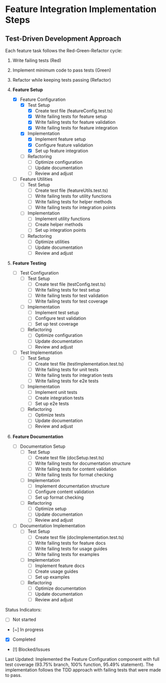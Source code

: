 # Feature Integration Implementation Steps

## Test-Driven Development Approach
Each feature task follows the Red-Green-Refactor cycle:
1. Write failing tests (Red)
2. Implement minimum code to pass tests (Green)
3. Refactor while keeping tests passing (Refactor)

1. **Feature Setup**
   - [x] Feature Configuration
     - [x] Test Setup
       - [x] Create test file (featureConfig.test.ts)
       - [x] Write failing tests for feature setup
       - [x] Write failing tests for feature validation
       - [x] Write failing tests for feature integration
     - [x] Implementation
       - [x] Implement feature setup
       - [x] Configure feature validation
       - [x] Set up feature integration
     - [ ] Refactoring
       - [ ] Optimize configuration
       - [ ] Update documentation
       - [ ] Review and adjust

   - [ ] Feature Utilities
     - [ ] Test Setup
       - [ ] Create test file (featureUtils.test.ts)
       - [ ] Write failing tests for utility functions
       - [ ] Write failing tests for helper methods
       - [ ] Write failing tests for integration points
     - [ ] Implementation
       - [ ] Implement utility functions
       - [ ] Create helper methods
       - [ ] Set up integration points
     - [ ] Refactoring
       - [ ] Optimize utilities
       - [ ] Update documentation
       - [ ] Review and adjust

2. **Feature Testing**
   - [ ] Test Configuration
     - [ ] Test Setup
       - [ ] Create test file (testConfig.test.ts)
       - [ ] Write failing tests for test setup
       - [ ] Write failing tests for test validation
       - [ ] Write failing tests for test coverage
     - [ ] Implementation
       - [ ] Implement test setup
       - [ ] Configure test validation
       - [ ] Set up test coverage
     - [ ] Refactoring
       - [ ] Optimize configuration
       - [ ] Update documentation
       - [ ] Review and adjust

   - [ ] Test Implementation
     - [ ] Test Setup
       - [ ] Create test file (testImplementation.test.ts)
       - [ ] Write failing tests for unit tests
       - [ ] Write failing tests for integration tests
       - [ ] Write failing tests for e2e tests
     - [ ] Implementation
       - [ ] Implement unit tests
       - [ ] Create integration tests
       - [ ] Set up e2e tests
     - [ ] Refactoring
       - [ ] Optimize tests
       - [ ] Update documentation
       - [ ] Review and adjust

3. **Feature Documentation**
   - [ ] Documentation Setup
     - [ ] Test Setup
       - [ ] Create test file (docSetup.test.ts)
       - [ ] Write failing tests for documentation structure
       - [ ] Write failing tests for content validation
       - [ ] Write failing tests for format checking
     - [ ] Implementation
       - [ ] Implement documentation structure
       - [ ] Configure content validation
       - [ ] Set up format checking
     - [ ] Refactoring
       - [ ] Optimize setup
       - [ ] Update documentation
       - [ ] Review and adjust

   - [ ] Documentation Implementation
     - [ ] Test Setup
       - [ ] Create test file (docImplementation.test.ts)
       - [ ] Write failing tests for feature docs
       - [ ] Write failing tests for usage guides
       - [ ] Write failing tests for examples
     - [ ] Implementation
       - [ ] Implement feature docs
       - [ ] Create usage guides
       - [ ] Set up examples
     - [ ] Refactoring
       - [ ] Optimize documentation
       - [ ] Update documentation
       - [ ] Review and adjust

Status Indicators:
- [ ] Not started
- [~] In progress
- [x] Completed
- [!] Blocked/Issues

Last Updated: Implemented the Feature Configuration component with full test coverage (93.75% branch, 100% function, 95.49% statement). The implementation follows the TDD approach with failing tests that were made to pass. 